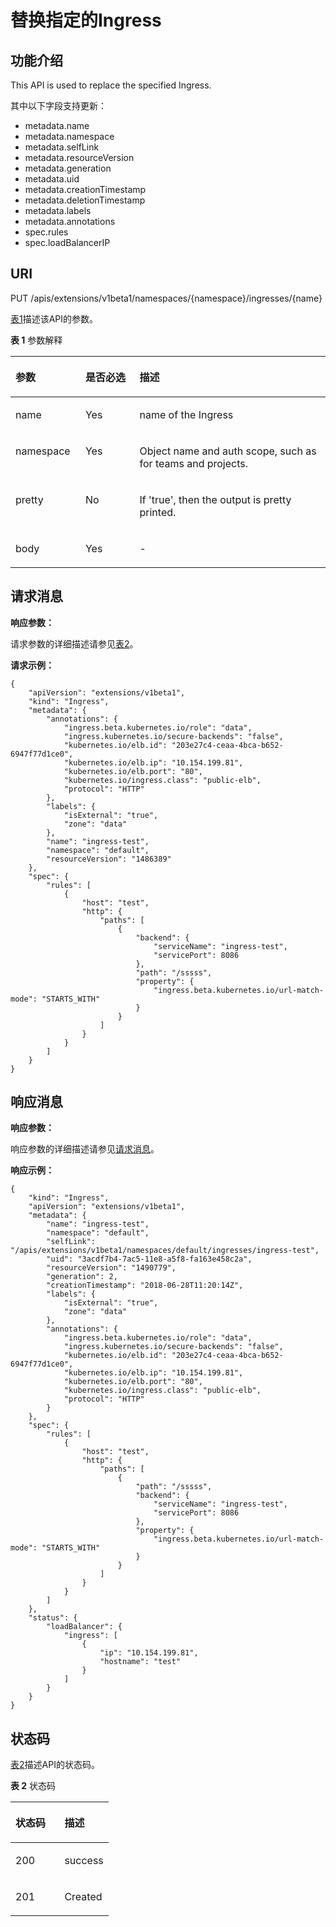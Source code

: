 # 替换指定的Ingress<a name="cce_02_0260"></a>

## 功能介绍<a name="section53754776"></a>

This API is used to replace the specified Ingress.

其中以下字段支持更新：

-   metadata.name
-   metadata.namespace
-   metadata.selfLink
-   metadata.resourceVersion
-   metadata.generation
-   metadata.uid
-   metadata.creationTimestamp
-   metadata.deletionTimestamp
-   metadata.labels
-   metadata.annotations
-   spec.rules
-   spec.loadBalancerIP

## URI<a name="section14030938"></a>

PUT /apis/extensions/v1beta1/namespaces/\{namespace\}/ingresses/\{name\}

[表1](#d0e42906)描述该API的参数。

**表 1**  参数解释

<a name="d0e42906"></a>
<table><thead align="left"><tr id="row10640301"><th class="cellrowborder" valign="top" width="22.220000000000002%" id="mcps1.2.4.1.1"><p id="p65652297517"><a name="p65652297517"></a><a name="p65652297517"></a>参数</p>
</th>
<th class="cellrowborder" valign="top" width="17.169999999999998%" id="mcps1.2.4.1.2"><p id="p165661629135114"><a name="p165661629135114"></a><a name="p165661629135114"></a>是否必选</p>
</th>
<th class="cellrowborder" valign="top" width="60.61%" id="mcps1.2.4.1.3"><p id="p14567629115114"><a name="p14567629115114"></a><a name="p14567629115114"></a>描述</p>
</th>
</tr>
</thead>
<tbody><tr id="row10781191719208"><td class="cellrowborder" valign="top" width="22.220000000000002%" headers="mcps1.2.4.1.1 "><p id="p19781117112019"><a name="p19781117112019"></a><a name="p19781117112019"></a>name</p>
</td>
<td class="cellrowborder" valign="top" width="17.169999999999998%" headers="mcps1.2.4.1.2 "><p id="p578231710205"><a name="p578231710205"></a><a name="p578231710205"></a>Yes</p>
</td>
<td class="cellrowborder" valign="top" width="60.61%" headers="mcps1.2.4.1.3 "><p id="p978261710207"><a name="p978261710207"></a><a name="p978261710207"></a>name of the Ingress</p>
</td>
</tr>
<tr id="row19095777"><td class="cellrowborder" valign="top" width="22.220000000000002%" headers="mcps1.2.4.1.1 "><p id="p3254085"><a name="p3254085"></a><a name="p3254085"></a>namespace</p>
</td>
<td class="cellrowborder" valign="top" width="17.169999999999998%" headers="mcps1.2.4.1.2 "><p id="p62254326"><a name="p62254326"></a><a name="p62254326"></a>Yes</p>
</td>
<td class="cellrowborder" valign="top" width="60.61%" headers="mcps1.2.4.1.3 "><p id="p9435611"><a name="p9435611"></a><a name="p9435611"></a>Object name and auth scope, such as for teams and projects.</p>
</td>
</tr>
<tr id="row17811636"><td class="cellrowborder" valign="top" width="22.220000000000002%" headers="mcps1.2.4.1.1 "><p id="p33456451"><a name="p33456451"></a><a name="p33456451"></a>pretty</p>
</td>
<td class="cellrowborder" valign="top" width="17.169999999999998%" headers="mcps1.2.4.1.2 "><p id="p25618043"><a name="p25618043"></a><a name="p25618043"></a>No</p>
</td>
<td class="cellrowborder" valign="top" width="60.61%" headers="mcps1.2.4.1.3 "><p id="p61795587"><a name="p61795587"></a><a name="p61795587"></a>If 'true', then the output is pretty printed.</p>
</td>
</tr>
<tr id="row26391471649"><td class="cellrowborder" valign="top" width="22.220000000000002%" headers="mcps1.2.4.1.1 "><p id="p14640471145"><a name="p14640471145"></a><a name="p14640471145"></a>body</p>
</td>
<td class="cellrowborder" valign="top" width="17.169999999999998%" headers="mcps1.2.4.1.2 "><p id="p064011716413"><a name="p064011716413"></a><a name="p064011716413"></a>Yes</p>
</td>
<td class="cellrowborder" valign="top" width="60.61%" headers="mcps1.2.4.1.3 "><p id="p46408710414"><a name="p46408710414"></a><a name="p46408710414"></a>-</p>
</td>
</tr>
</tbody>
</table>

## 请求消息<a name="section18662134312520"></a>

**响应参数：**

请求参数的详细描述请参见[表2](创建Ingress.md#d0e42951)。

**请求示例：**

```
{
    "apiVersion": "extensions/v1beta1",
    "kind": "Ingress",
    "metadata": {
        "annotations": {
            "ingress.beta.kubernetes.io/role": "data",
            "ingress.kubernetes.io/secure-backends": "false",
            "kubernetes.io/elb.id": "203e27c4-ceaa-4bca-b652-6947f77d1ce0",
            "kubernetes.io/elb.ip": "10.154.199.81",
            "kubernetes.io/elb.port": "80",
            "kubernetes.io/ingress.class": "public-elb",
            "protocol": "HTTP"
        },
        "labels": {
            "isExternal": "true",
            "zone": "data"
        },
        "name": "ingress-test",
        "namespace": "default",
        "resourceVersion": "1486389"
    },
    "spec": {
        "rules": [
            {
                "host": "test",
                "http": {
                    "paths": [
                        {
                            "backend": {
                                "serviceName": "ingress-test",
                                "servicePort": 8086
                            },
                            "path": "/sssss",
                            "property": {
                                "ingress.beta.kubernetes.io/url-match-mode": "STARTS_WITH"
                            }
                        }
                    ]
                }
            }
        ]
    }
}
```

## 响应消息<a name="section338723619173"></a>

**响应参数：**

响应参数的详细描述请参见[请求消息](#section18662134312520)。

**响应示例：**

```
{
    "kind": "Ingress",
    "apiVersion": "extensions/v1beta1",
    "metadata": {
        "name": "ingress-test",
        "namespace": "default",
        "selfLink": "/apis/extensions/v1beta1/namespaces/default/ingresses/ingress-test",
        "uid": "3acdf7b4-7ac5-11e8-a5f8-fa163e458c2a",
        "resourceVersion": "1490779",
        "generation": 2,
        "creationTimestamp": "2018-06-28T11:20:14Z",
        "labels": {
            "isExternal": "true",
            "zone": "data"
        },
        "annotations": {
            "ingress.beta.kubernetes.io/role": "data",
            "ingress.kubernetes.io/secure-backends": "false",
            "kubernetes.io/elb.id": "203e27c4-ceaa-4bca-b652-6947f77d1ce0",
            "kubernetes.io/elb.ip": "10.154.199.81",
            "kubernetes.io/elb.port": "80",
            "kubernetes.io/ingress.class": "public-elb",
            "protocol": "HTTP"
        }
    },
    "spec": {
        "rules": [
            {
                "host": "test",
                "http": {
                    "paths": [
                        {
                            "path": "/sssss",
                            "backend": {
                                "serviceName": "ingress-test",
                                "servicePort": 8086
                            },
                            "property": {
                                "ingress.beta.kubernetes.io/url-match-mode": "STARTS_WITH"
                            }
                        }
                    ]
                }
            }
        ]
    },
    "status": {
        "loadBalancer": {
            "ingress": [
                {
                    "ip": "10.154.199.81",
                    "hostname": "test"
                }
            ]
        }
    }
}
```

## 状态码<a name="section9368161917223"></a>

[表2](#zh-cn_topic_0079615066_table3093358)描述API的状态码。

**表 2**  状态码

<a name="zh-cn_topic_0079615066_table3093358"></a>
<table><thead align="left"><tr id="zh-cn_topic_0079615066_row66569734"><th class="cellrowborder" valign="top" width="50%" id="mcps1.2.3.1.1"><p id="p53137435195352"><a name="p53137435195352"></a><a name="p53137435195352"></a>状态码</p>
</th>
<th class="cellrowborder" valign="top" width="50%" id="mcps1.2.3.1.2"><p id="zh-cn_topic_0079615066_p19540130"><a name="zh-cn_topic_0079615066_p19540130"></a><a name="zh-cn_topic_0079615066_p19540130"></a>描述</p>
</th>
</tr>
</thead>
<tbody><tr id="zh-cn_topic_0079615066_row39246670"><td class="cellrowborder" valign="top" width="50%" headers="mcps1.2.3.1.1 "><p id="zh-cn_topic_0079615066_p24863727"><a name="zh-cn_topic_0079615066_p24863727"></a><a name="zh-cn_topic_0079615066_p24863727"></a>200</p>
</td>
<td class="cellrowborder" valign="top" width="50%" headers="mcps1.2.3.1.2 "><p id="zh-cn_topic_0079615066_p696045"><a name="zh-cn_topic_0079615066_p696045"></a><a name="zh-cn_topic_0079615066_p696045"></a>success</p>
</td>
</tr>
<tr id="row18199115518235"><td class="cellrowborder" valign="top" width="50%" headers="mcps1.2.3.1.1 "><p id="p81998550234"><a name="p81998550234"></a><a name="p81998550234"></a>201</p>
</td>
<td class="cellrowborder" valign="top" width="50%" headers="mcps1.2.3.1.2 "><p id="p719935513239"><a name="p719935513239"></a><a name="p719935513239"></a>Created</p>
</td>
</tr>
</tbody>
</table>

